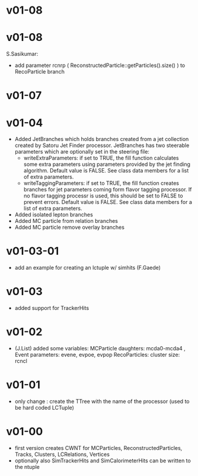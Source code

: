 # v01-08

# v01-08

 S.Sasikumar:
  - add parameter rcnrp ( ReconstructedParticle::getParticles().size() ) to RecoParticle branch
  

# v01-07

# v01-04
* Added JetBranches which holds branches created from a jet collection created by Satoru Jet Finder processor. JetBranches has two steerable parameters which are optionally set in the steering file:
  * writeExtraParameters: if set to TRUE, the fill function calculates some extra parameters using parameters provided by the jet finding algorithm. Default value is FALSE. See class data members for a list of extra parameters.
  * writeTaggingParameters: if set to TRUE, the fill function creates branches for jet parameters coming form flavor tagging processor. If no flavor tagging processr is used, this should be set to FALSE to prevent errors. Default value is FALSE. See class data members for a list of extra parameters.
* Added isolated lepton branches
* Added MC particle from relation branches
* Added MC particle remove overlay branches

# v01-03-01
* add an example for creating an lctuple w/ simhits (F.Gaede)

# v01-03
* added support for TrackerHits

# v01-02
* (J.List) added some variables: MCParticle daughters: mcda0-mcda4 , Event parameters: evene, evpoe, evpop RecoParticles: cluster size: rcncl

# v01-01
* only change : create the TTree with the name of the processor (used to be hard coded LCTuple)

# v01-00
* first version creates CWNT for  MCParticles, ReconstructedParticles, Tracks, Clusters, LCRelations, Vertices
* optionally also SimTrackerHits and SimCalorimeterHits can be written to the ntuple
 
